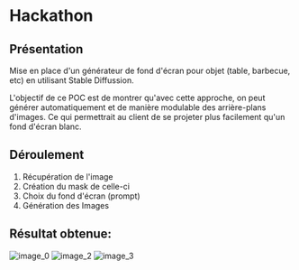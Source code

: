 # Hackathon

## Présentation
Mise en place d'un générateur de fond d'écran pour objet (table, barbecue, etc) en utilisant Stable Diffussion.

L'objectif de ce POC est de montrer qu'avec cette approche, on peut générer automatiquement et de manière modulable des arrière-plans d'images.
Ce qui permettrait au client de se projeter plus facilement qu'un fond d'écran blanc.

## Déroulement
1. Récupération de l'image
2. Création du mask de celle-ci
3. Choix du fond d'écran (prompt)
4. Génération des Images

## Résultat obtenue:
![image_0](https://github.com/vyvern1/Hackathon/assets/55856046/9264e98d-32f0-4c7b-b8b5-0b33d0ecc1dd)
![image_2](https://github.com/vyvern1/Hackathon/assets/55856046/b5f04a0d-0536-40da-855b-5ffedcba8142)
![image_3](https://github.com/vyvern1/Hackathon/assets/55856046/a42c6d11-cbbb-4ced-b6e3-bd0727cd9c6c)

